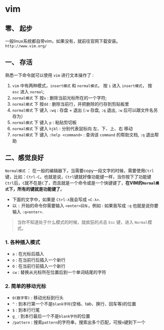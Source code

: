 # vim

## 零、 起步

一般linux系统都自带vim，如果没有，就前往官网下载安装。`http://www.vim.org/`

## 一、 存活

熟悉一下命令就可以使用 `vim` 进行文本操作了 :

1. `vim` 中有两种模式，`insert模式` 和 `normal模式`， 按 `i` 进入 `insert模式`， 按 `esc` 进入 `normal`;
2. `normal模式` 下 按`x` : 删除当前光标所在的一个字符;
3. `normal模式` 下 按`dd` : 删除当前行，并把删除的行存到剪贴板里
4. `normal模式` 下 键入 `:wq` : 存盘 + 退出 (`:w` 存盘, `:q` 退出, `:w` 后可以跟文件名另存为）
5. `normal模式` 下 键入 `p` : 粘贴剪切板
6. `normal模式` 下 键入 `hjkl` : 分别代表鼠标向 左、下、上、右 移动
7. `normal模式` 下 键入 `:help <command>` : 查询该 `command` 的帮助文档, `:q` 退出帮助

## 二、感觉良好

`Normal模式` ： 在一般的编辑器下，当需要copy一段文字的时候，需要使用`Ctrl`键，比如：`Ctrl-C`。也就是说，`Ctrl`键就好像功能键一样，当你按下了功能键`Ctrl`后，`C`就不在是`C`了，而且就是一个命令或是一个快键键了，**在VIM的`Normal模式`下，所有的键就是功能键了**。

* 下面的文字中，如果是 `Ctrl-λ`我会写成 `<C-λ>`.
* 以 `:` 开始的命令你需要输入 `<enter>回车`，例如 : 如果我写成 `:q` 也就是说你要输入 `:q<enter>`.

> 当你不知道处于什么模式的时候，就疯狂的点击 `Esc` 键，进入 `Normal`模式。


### 1. 各种插入模式

+ `a` : 在光标后插入
+ `o` : 在当前行后插入一个新行
+ `O` : 在当前行前插入一个新行
+ `cw` : 替换从光标所在位置后到一个单词结尾的字符

### 2. 简单的移动光标

+ `0(数字零)` : 移动光标到行头
+ `^` : 到本行第一个不是`blank字符`(空格、tab、换行、回车等)的位置
+ `$` : 到本行行尾
+ `g_` : 到本行最后一个不是`blank字符`的位置
+ `/pattern` : 搜索`pattern`的字符串，搜索出多个匹配，可按`n`键到下一个

